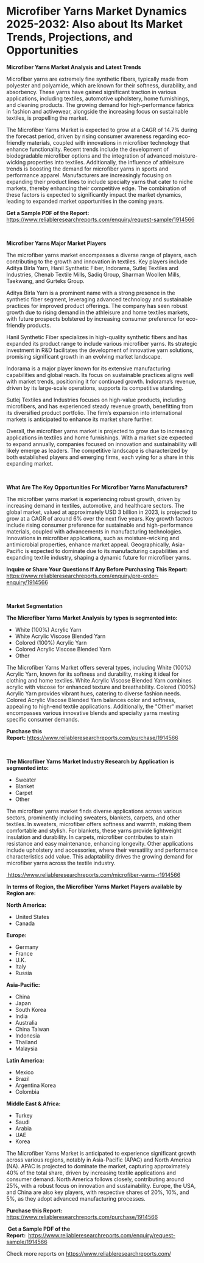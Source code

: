 <p><h1>Microfiber Yarns Market Dynamics 2025-2032: Also about Its Market Trends, Projections, and Opportunities</h1></p><p><strong>Microfiber Yarns Market Analysis and Latest Trends</strong></p>
<p><p>Microfiber yarns are extremely fine synthetic fibers, typically made from polyester and polyamide, which are known for their softness, durability, and absorbency. These yarns have gained significant traction in various applications, including textiles, automotive upholstery, home furnishings, and cleaning products. The growing demand for high-performance fabrics in fashion and activewear, alongside the increasing focus on sustainable textiles, is propelling the market.</p><p>The Microfiber Yarns Market is expected to grow at a CAGR of 14.7% during the forecast period, driven by rising consumer awareness regarding eco-friendly materials, coupled with innovations in microfiber technology that enhance functionality. Recent trends include the development of biodegradable microfiber options and the integration of advanced moisture-wicking properties into textiles. Additionally, the influence of athleisure trends is boosting the demand for microfiber yarns in sports and performance apparel. Manufacturers are increasingly focusing on expanding their product lines to include specialty yarns that cater to niche markets, thereby enhancing their competitive edge. The combination of these factors is expected to significantly impact the market dynamics, leading to expanded market opportunities in the coming years.</p></p>
<p><strong>Get a Sample PDF of the Report:&nbsp;</strong> <a href="https://www.reliableresearchreports.com/enquiry/request-sample/1914566?utm_campaign=3027&utm_medium=2&utm_source=Github&utm_content=ia&utm_term=02042025&utm_id=microfiber-yarns">https://www.reliableresearchreports.com/enquiry/request-sample/1914566</a></p>
<p>&nbsp;</p>
<p><strong>Microfiber Yarns Major Market Players</strong></p>
<p><p>The microfiber yarns market encompasses a diverse range of players, each contributing to the growth and innovation in textiles. Key players include Aditya Birla Yarn, Hanil Synthetic Fiber, Indorama, Sutlej Textiles and Industries, Chenab Textile Mills, Sadiq Group, Sharman Woollen Mills, Taekwang, and Gurteks Group.</p><p>Aditya Birla Yarn is a prominent name with a strong presence in the synthetic fiber segment, leveraging advanced technology and sustainable practices for improved product offerings. The company has seen robust growth due to rising demand in the athleisure and home textiles markets, with future prospects bolstered by increasing consumer preference for eco-friendly products.</p><p>Hanil Synthetic Fiber specializes in high-quality synthetic fibers and has expanded its product range to include various microfiber yarns. Its strategic investment in R&D facilitates the development of innovative yarn solutions, promising significant growth in an evolving market landscape.</p><p>Indorama is a major player known for its extensive manufacturing capabilities and global reach. Its focus on sustainable practices aligns well with market trends, positioning it for continued growth. Indorama’s revenue, driven by its large-scale operations, supports its competitive standing.</p><p>Sutlej Textiles and Industries focuses on high-value products, including microfibers, and has experienced steady revenue growth, benefitting from its diversified product portfolio. The firm’s expansion into international markets is anticipated to enhance its market share further.</p><p>Overall, the microfiber yarns market is projected to grow due to increasing applications in textiles and home furnishings. With a market size expected to expand annually, companies focused on innovation and sustainability will likely emerge as leaders. The competitive landscape is characterized by both established players and emerging firms, each vying for a share in this expanding market.</p></p>
<p>&nbsp;</p>
<p><strong>What Are The Key Opportunities For Microfiber Yarns Manufacturers?</strong></p>
<p><p>The microfiber yarns market is experiencing robust growth, driven by increasing demand in textiles, automotive, and healthcare sectors. The global market, valued at approximately USD 3 billion in 2023, is projected to grow at a CAGR of around 6% over the next five years. Key growth factors include rising consumer preference for sustainable and high-performance materials, coupled with advancements in manufacturing technologies. Innovations in microfiber applications, such as moisture-wicking and antimicrobial properties, enhance market appeal. Geographically, Asia-Pacific is expected to dominate due to its manufacturing capabilities and expanding textile industry, shaping a dynamic future for microfiber yarns.</p></p>
<p><strong>Inquire or Share Your Questions If Any Before Purchasing This Report:</strong> <a href="https://www.reliableresearchreports.com/enquiry/pre-order-enquiry/1914566?utm_campaign=3027&utm_medium=2&utm_source=Github&utm_content=ia&utm_term=02042025&utm_id=microfiber-yarns">https://www.reliableresearchreports.com/enquiry/pre-order-enquiry/1914566</a></p>
<p>&nbsp;</p>
<p><strong>Market Segmentation</strong></p>
<p><strong>The Microfiber Yarns Market Analysis by types is segmented into:</strong></p>
<p><ul><li>White (100%) Acrylic Yarn</li><li>White Acrylic Viscose Blended Yarn</li><li>Colored (100%) Acrylic Yarn</li><li>Colored Acrylic Viscose Blended Yarn</li><li>Other</li></ul></p>
<p><p>The Microfiber Yarns Market offers several types, including White (100%) Acrylic Yarn, known for its softness and durability, making it ideal for clothing and home textiles. White Acrylic Viscose Blended Yarn combines acrylic with viscose for enhanced texture and breathability. Colored (100%) Acrylic Yarn provides vibrant hues, catering to diverse fashion needs. Colored Acrylic Viscose Blended Yarn balances color and softness, appealing to high-end textile applications. Additionally, the "Other" market encompasses various innovative blends and specialty yarns meeting specific consumer demands.</p></p>
<p><strong>Purchase this Report:&nbsp;</strong><a href="https://www.reliableresearchreports.com/purchase/1914566?utm_campaign=3027&utm_medium=2&utm_source=Github&utm_content=ia&utm_term=02042025&utm_id=microfiber-yarns">https://www.reliableresearchreports.com/purchase/1914566</a></p>
<p>&nbsp;</p>
<p><strong>The Microfiber Yarns Market Industry Research by Application is segmented into:</strong></p>
<p><ul><li>Sweater</li><li>Blanket</li><li>Carpet</li><li>Other</li></ul></p>
<p><p>The microfiber yarns market finds diverse applications across various sectors, prominently including sweaters, blankets, carpets, and other textiles. In sweaters, microfiber offers softness and warmth, making them comfortable and stylish. For blankets, these yarns provide lightweight insulation and durability. In carpets, microfiber contributes to stain resistance and easy maintenance, enhancing longevity. Other applications include upholstery and accessories, where their versatility and performance characteristics add value. This adaptability drives the growing demand for microfiber yarns across the textile industry.</p></p>
<p><a href="https://www.reliableresearchreports.com/microfiber-yarns-r1914566?utm_campaign=3027&utm_medium=2&utm_source=Github&utm_content=ia&utm_term=02042025&utm_id=microfiber-yarns">&nbsp;https://www.reliableresearchreports.com/microfiber-yarns-r1914566</a></p>
<p><strong>In terms of Region, the Microfiber Yarns Market Players available by Region are:</strong></p>
<p>
    <p> <strong> North America: </strong>
        <ul>
            <li>United States</li>
            <li>Canada</li>
        </ul>
        </p> 
    <p> <strong> Europe: </strong>
        <ul>
            <li>Germany</li>
            <li>France</li>
            <li>U.K.</li>
            <li>Italy</li>
            <li>Russia</li>
        </ul>
        </p> 
    <p> <strong> Asia-Pacific: </strong>
        <ul>
            <li>China</li>
            <li>Japan</li>
            <li>South Korea</li>
            <li>India</li>
            <li>Australia</li>
            <li>China Taiwan</li>
            <li>Indonesia</li>
            <li>Thailand</li>
            <li>Malaysia</li>
        </ul>
        </p> 
    <p> <strong> Latin America: </strong>
        <ul>
            <li>Mexico</li>
            <li>Brazil</li>
            <li>Argentina Korea</li>
            <li>Colombia</li>
        </ul>
        </p> 
    <p> <strong> Middle East & Africa: </strong>
        <ul>
            <li>Turkey</li>
            <li>Saudi</li>
            <li>Arabia</li>
            <li>UAE</li>
            <li>Korea</li>
        </ul>
    </p>
    </p>
<p><p>The Microfiber Yarns Market is anticipated to experience significant growth across various regions, notably in Asia-Pacific (APAC) and North America (NA). APAC is projected to dominate the market, capturing approximately 40% of the total share, driven by increasing textile applications and consumer demand. North America follows closely, contributing around 25%, with a robust focus on innovation and sustainability. Europe, the USA, and China are also key players, with respective shares of 20%, 10%, and 5%, as they adopt advanced manufacturing processes.</p></p>
<p><strong>Purchase this Report: </strong><a href="https://www.reliableresearchreports.com/purchase/1914566?utm_campaign=3027&utm_medium=2&utm_source=Github&utm_content=ia&utm_term=02042025&utm_id=microfiber-yarns">https://www.reliableresearchreports.com/purchase/1914566</a></p>
<p>&nbsp;<strong>Get a Sample PDF of the Report:&nbsp;&nbsp;</strong><a href="https://www.reliableresearchreports.com/enquiry/request-sample/1914566?utm_campaign=3027&utm_medium=2&utm_source=Github&utm_content=ia&utm_term=02042025&utm_id=microfiber-yarns">https://www.reliableresearchreports.com/enquiry/request-sample/1914566</a></p>
<p><strong></strong></p>
<p>Check more reports on <a href="https://www.reliableresearchreports.com/?utm_campaign=3027&utm_medium=2&utm_source=Github&utm_content=ia&utm_term=02042025&utm_id=microfiber-yarns">https://www.reliableresearchreports.com/</a></p>